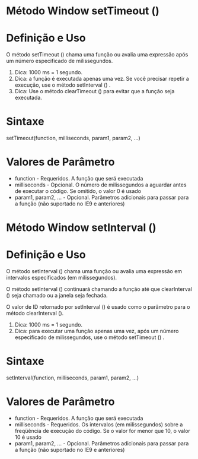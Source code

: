 # Método Window setTimeout ()
# Definição e Uso
O método setTimeout () chama uma função ou avalia uma expressão após um número especificado de milissegundos.
1. Dica: 1000 ms = 1 segundo.
2. Dica: a função é executada apenas uma vez. Se você precisar repetir a execução, use o método setInterval () .
3. Dica: Use o método clearTimeout () para evitar que a função seja executada.

# Sintaxe
setTimeout(function, milliseconds, param1, param2, ...)

# Valores de Parâmetro
* function - Requeridos. A função que será executada
* milliseconds - Opcional. O número de milissegundos a aguardar antes de executar o código. Se omitido, o valor 0 é usado
* param1, param2, ...	- Opcional. Parâmetros adicionais para passar para a função (não suportado no IE9 e anteriores)

# Método Window setInterval ()
# Definição e Uso
O método setInterval () chama uma função ou avalia uma expressão em intervalos especificados (em milissegundos).

O método setInterval () continuará chamando a função até que clearInterval () seja chamado ou a janela seja fechada.

O valor de ID retornado por setInterval () é usado como o parâmetro para o método clearInterval ().
1. Dica: 1000 ms = 1 segundo.
2. Dica: para executar uma função apenas uma vez, após um número especificado de milissegundos, use o método setTimeout () .

# Sintaxe
setInterval(function, milliseconds, param1, param2, ...)

# Valores de Parâmetro
* function - Requeridos. A função que será executada
* milliseconds - Requeridos. Os intervalos (em milissegundos) sobre a freqüência de execução do código. Se o valor for menor que 10, o valor 10 é usado
* param1, param2, ...	- Opcional. Parâmetros adicionais para passar para a função (não suportado no IE9 e anteriores)
